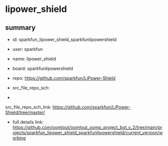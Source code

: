 # lipower_shield
 
## summary 
* id: sparkfun_lipower_shield_sparkfunlipowershield
* user: sparkfun
* name: lipower_shield
* board: sparkfunlipowershield
* repo: https://github.com/sparkfun/LiPower-Shield



* src_file_repo_sch: 
*
 src_file_repo_sch_link: https://github.com/sparkfun/LiPower-Shield/tree/master/
* full details link: https://github.com/oomlout/oomlout_oomp_project_bot_v_2/tree/main/projects/sparkfun_lipower_shield_sparkfunlipowershield/current_version/working  






